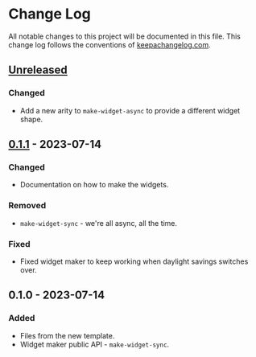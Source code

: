 # Change Log
All notable changes to this project will be documented in this file. This change log follows the conventions of [keepachangelog.com](http://keepachangelog.com/).

## [Unreleased]
### Changed
- Add a new arity to `make-widget-async` to provide a different widget shape.

## [0.1.1] - 2023-07-14
### Changed
- Documentation on how to make the widgets.

### Removed
- `make-widget-sync` - we're all async, all the time.

### Fixed
- Fixed widget maker to keep working when daylight savings switches over.

## 0.1.0 - 2023-07-14
### Added
- Files from the new template.
- Widget maker public API - `make-widget-sync`.

[Unreleased]: https://sourcehost.site/your-name/refactor-kit/compare/0.1.1...HEAD
[0.1.1]: https://sourcehost.site/your-name/refactor-kit/compare/0.1.0...0.1.1
